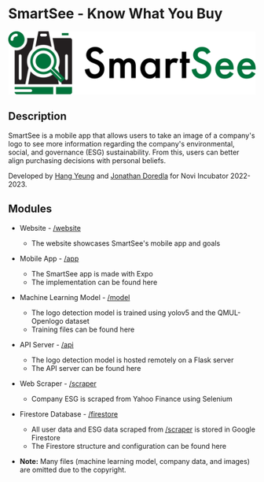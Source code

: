 # SmartSee - Know What You Buy

![SmartSee Banner](branding/readme-ver.png)

## Description

SmartSee is a mobile app that allows users to take an image of a company's logo to see more information regarding the company's environmental, social, and governance (ESG) sustainability. From this, users can better align purchasing decisions with personal beliefs.

Developed by [Hang Yeung](https://github.com/HangYeung1) and [Jonathan Doredla](https://github.com/jonathanyeetmon) for Novi Incubator 2022-2023.

## Modules

- Website - [/website](/website)

  - The website showcases SmartSee's mobile app and goals

- Mobile App - [/app](/app)

  - The SmartSee app is made with Expo
  - The implementation can be found here

- Machine Learning Model - [/model](/model)

  - The logo detection model is trained using yolov5 and the QMUL-Openlogo dataset
  - Training files can be found here

- API Server - [/api](/api)

  - The logo detection model is hosted remotely on a Flask server
  - The API server can be found here

- Web Scraper - [/scraper](/scraper)

  - Company ESG is scraped from Yahoo Finance using Selenium

- Firestore Database - [/firestore](/firestore)

  - All user data and ESG data scraped from [/scraper](/scraper) is stored in Google Firestore
  - The Firestore structure and configuration can be found here

- **Note:** Many files (machine learning model, company data, and images) are omitted due to the copyright.
